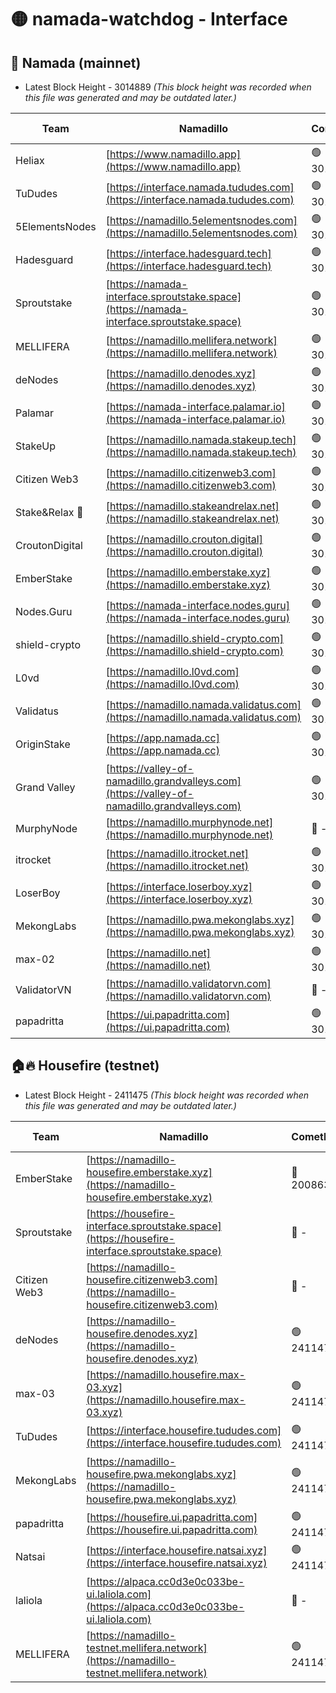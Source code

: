 # 🟡 namada-watchdog - Interface

## 🚀 Namada (mainnet)
- Latest Block Height - 3014889 *(This block height was recorded when this file was generated and may be outdated later.)*

| Team | Namadillo | CometBFT | Indexer | MASP Indexer |
|-|-|-|-|-|
| Heliax | [https://www.namadillo.app](https://www.namadillo.app) | 🟢 3014873 | 🟢 3014872 | 🟢 3014872 |
| TuDudes | [https://interface.namada.tududes.com](https://interface.namada.tududes.com) | 🟢 3014873 | 🟢 3014873 | 🟢 3014873 |
| 5ElementsNodes | [https://namadillo.5elementsnodes.com](https://namadillo.5elementsnodes.com) | 🟢 3014873 | 🟢 3014873 | 🟢 3014873 |
| Hadesguard | [https://interface.hadesguard.tech](https://interface.hadesguard.tech) | 🟢 3014874 | 🟢 3014873 | 🟢 3014873 |
| Sproutstake | [https://namada-interface.sproutstake.space](https://namada-interface.sproutstake.space) | 🟢 3014874 | 🔴 2797937 | 🟢 3014873 |
| MELLIFERA | [https://namadillo.mellifera.network](https://namadillo.mellifera.network) | 🟢 3014876 | 🟢 3014875 | 🟢 3014876 |
| deNodes | [https://namadillo.denodes.xyz](https://namadillo.denodes.xyz) | 🟢 3014876 | 🟢 3014876 | 🟢 3014876 |
| Palamar | [https://namada-interface.palamar.io](https://namada-interface.palamar.io) | 🟢 3014877 | 🟢 3014876 | 🟢 3014877 |
| StakeUp | [https://namadillo.namada.stakeup.tech](https://namadillo.namada.stakeup.tech) | 🟢 3014877 | 🟢 3014877 | 🟢 3014877 |
| Citizen Web3 | [https://namadillo.citizenweb3.com](https://namadillo.citizenweb3.com) | 🟢 3014878 | 🟢 3014878 | 🟢 3014878 |
| Stake&Relax 🦥 | [https://namadillo.stakeandrelax.net](https://namadillo.stakeandrelax.net) | 🟢 3014878 | 🟢 3014878 | 🟢 3014878 |
| CroutonDigital | [https://namadillo.crouton.digital](https://namadillo.crouton.digital) | 🟢 3014879 | 🟢 3014879 | 🟢 3014879 |
| EmberStake | [https://namadillo.emberstake.xyz](https://namadillo.emberstake.xyz) | 🟢 3014879 | 🟢 3014879 | 🟢 3014879 |
| Nodes.Guru | [https://namada-interface.nodes.guru](https://namada-interface.nodes.guru) | 🟢 3014880 | 🟢 3014880 | 🟢 3014880 |
| shield-crypto | [https://namadillo.shield-crypto.com](https://namadillo.shield-crypto.com) | 🟢 3014880 | 🟢 3014880 | 🟢 3014880 |
| L0vd | [https://namadillo.l0vd.com](https://namadillo.l0vd.com) | 🟢 3014881 | 🟢 3014881 | 🟢 3014881 |
| Validatus | [https://namadillo.namada.validatus.com](https://namadillo.namada.validatus.com) | 🟢 3014882 | 🟢 3014882 | 🟢 3014882 |
| OriginStake | [https://app.namada.cc](https://app.namada.cc) | 🟢 3014882 | 🟢 3014882 | 🟢 3014882 |
| Grand Valley | [https://valley-of-namadillo.grandvalleys.com](https://valley-of-namadillo.grandvalleys.com) | 🟢 3014883 | 🟢 3014882 | 🟢 3014883 |
| MurphyNode | [https://namadillo.murphynode.net](https://namadillo.murphynode.net) | 🔴 - | 🔴 - | 🔴 - |
| itrocket | [https://namadillo.itrocket.net](https://namadillo.itrocket.net) | 🟢 3014885 | 🟢 3014885 | 🟢 3014885 |
| LoserBoy | [https://interface.loserboy.xyz](https://interface.loserboy.xyz) | 🟢 3014885 | 🟢 3014885 | 🟢 3014885 |
| MekongLabs | [https://namadillo.pwa.mekonglabs.xyz](https://namadillo.pwa.mekonglabs.xyz) | 🟢 3014886 | 🟢 3014886 | 🟢 3014886 |
| max-02 | [https://namadillo.net](https://namadillo.net) | 🟢 3014887 | 🟢 3014886 | 🟢 3014886 |
| ValidatorVN | [https://namadillo.validatorvn.com](https://namadillo.validatorvn.com) | 🔴 - | 🔴 - | 🔴 - |
| papadritta | [https://ui.papadritta.com](https://ui.papadritta.com) | 🟢 3014889 | 🟢 3014889 | 🟢 3014889 |

## 🏠🔥 Housefire (testnet)
- Latest Block Height - 2411475 *(This block height was recorded when this file was generated and may be outdated later.)*

| Team | Namadillo | CometBFT | Indexer | MASP Indexer |
|-|-|-|-|-|
| EmberStake | [https://namadillo-housefire.emberstake.xyz](https://namadillo-housefire.emberstake.xyz) | 🔴 2008636 | 🔴 - | 🔴 - |
| Sproutstake | [https://housefire-interface.sproutstake.space](https://housefire-interface.sproutstake.space) | 🔴 - | 🔴 - | 🔴 - |
| Citizen Web3 | [https://namadillo-housefire.citizenweb3.com](https://namadillo-housefire.citizenweb3.com) | 🔴 - | 🔴 - | 🔴 - |
| deNodes | [https://namadillo-housefire.denodes.xyz](https://namadillo-housefire.denodes.xyz) | 🟢 2411471 | 🟢 2411471 | 🟢 2411471 |
| max-03 | [https://namadillo.housefire.max-03.xyz](https://namadillo.housefire.max-03.xyz) | 🟢 2411471 | 🔴 2167206 | 🟢 2411472 |
| TuDudes | [https://interface.housefire.tududes.com](https://interface.housefire.tududes.com) | 🟢 2411472 | 🟢 2411472 | 🟢 2411472 |
| MekongLabs | [https://namadillo-housefire.pwa.mekonglabs.xyz](https://namadillo-housefire.pwa.mekonglabs.xyz) | 🟢 2411472 | 🟢 2411472 | 🟢 2411472 |
| papadritta | [https://housefire.ui.papadritta.com](https://housefire.ui.papadritta.com) | 🟢 2411473 | 🟢 2411473 | 🟢 2411473 |
| Natsai | [https://interface.housefire.natsai.xyz](https://interface.housefire.natsai.xyz) | 🟢 2411474 | 🟢 2411474 | 🟢 2411474 |
| laliola | [https://alpaca.cc0d3e0c033be-ui.laliola.com](https://alpaca.cc0d3e0c033be-ui.laliola.com) | 🔴 - | 🔴 - | 🔴 - |
| MELLIFERA | [https://namadillo-testnet.mellifera.network](https://namadillo-testnet.mellifera.network) | 🟢 2411475 | 🟢 2411475 | 🟢 2411475 |

